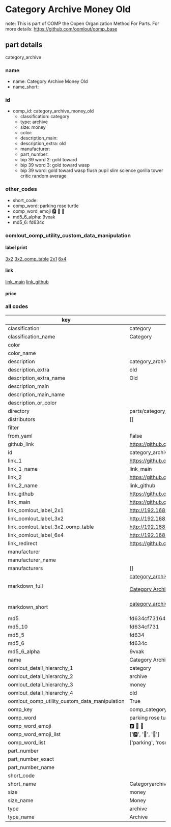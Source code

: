 # Category Archive Money Old  

note: This is part of OOMP the Oopen Organization Method For Parts. For more details: https://github.com/oomlout/oomp_base

##  part details
  



category_archive



### name
* name: Category Archive Money Old
* name_short: 
### id
* oomp_id: category_archive_money_old
  * classification: category
  * type: archive
  * size: money
  * color: 
  * description_main: 
  * description_extra: old
  * manufacturer: 
  * part_number: 
  * bip 39 word 2: gold toward
  * bip 39 word 3: gold toward wasp
  * bip 39 word: gold toward wasp flush pupil slim science gorilla tower critic random average

### other_codes
* short_code: 
* oomp_word: parking rose turtle
* oomp_word_emoji :parking: :rose: :turtle:
* md5_6_alpha: 9vxak
* md5_6: fd634c






### oomlout_oomp_utility_custom_data_manipulation
#### label print
[3x2](http://192.168.1.245:1112/?label=oomp%209vxak)
[3x2_oomp_table](http://192.168.1.108:1112/?label=oomp%209vxak)
[2x1](http://192.168.1.242:1112/?label=oomp%209vxak)
[6x4](http://192.168.1.55:1112/?label=oomp%209vxak)    

#### link

[link_main](https://github.com/oomlout/oomlout_oomp_version_1_messy/tree/main/parts/category_archive_money_old) [link_github](https://github.com/oomlout/oomlout_oomp_version_1_messy/tree/main/parts/category_archive_money_old)                             

#### price







### all codes 
| key | value |  
| --- | --- |  
| classification | category |  
| classification_name | Category |  
| color |  |  
| color_name |  |  
| description | category_archive |  
| description_extra | old |  
| description_extra_name | Old |  
| description_main |  |  
| description_main_name |  |  
| description_or_color |   |  
| directory | parts/category_archive_money_old |  
| distributors | [] |  
| filter |  |  
| from_yaml | False |  
| github_link | https://github.com/oomlout/oomlout_oomp_part_src/tree/main/parts/category_archive_money_old |  
| id | category_archive_money_old |  
| link_1 | https://github.com/oomlout/oomlout_oomp_version_1_messy/tree/main/parts/category_archive_money_old |  
| link_1_name | link_main |  
| link_2 | https://github.com/oomlout/oomlout_oomp_version_1_messy/tree/main/parts/category_archive_money_old |  
| link_2_name | link_github |  
| link_github | https://github.com/oomlout/oomlout_oomp_version_1_messy/tree/main/parts/category_archive_money_old |  
| link_main | https://github.com/oomlout/oomlout_oomp_version_1_messy/tree/main/parts/category_archive_money_old |  
| link_oomlout_label_2x1 | http://192.168.1.242:1112/?label=oomp%209vxak |  
| link_oomlout_label_3x2 | http://192.168.1.245:1112/?label=oomp%209vxak |  
| link_oomlout_label_3x2_oomp_table | http://192.168.1.108:1112/?label=oomp%209vxak |  
| link_oomlout_label_6x4 | http://192.168.1.55:1112/?label=oomp%209vxak |  
| link_redirect | https://github.com/oomlout/oomlout_oomp_version_1_messy/tree/main/parts/category_archive_money_old |  
| manufacturer |  |  
| manufacturer_name |  |  
| manufacturers | [] |  
| markdown_full | [category_archive_money_old](none)<br>[](none)<br>[Category Archive Money Old](none)<br><br> |  
| markdown_short | [category_archive_money_old](none)<br><br> |  
| md5 | fd634cf73164b81f2f56f59def398322 |  
| md5_10 | fd634cf731 |  
| md5_5 | fd634 |  
| md5_6 | fd634c |  
| md5_6_alpha | 9vxak |  
| name | Category Archive Money Old |  
| oomlout_detail_hierarchy_1 | category |  
| oomlout_detail_hierarchy_2 | archive |  
| oomlout_detail_hierarchy_3 | money |  
| oomlout_detail_hierarchy_4 | old |  
| oomlout_oomp_utility_custom_data_manipulation | True |  
| oomp_key | oomp_category_archive_money_old |  
| oomp_word | parking rose turtle |  
| oomp_word_emoji | :parking: :rose: :turtle: |  
| oomp_word_emoji_list | [':parking:', ':rose:', ':turtle:'] |  
| oomp_word_list | ['parking', 'rose', 'turtle'] |  
| part_number |  |  
| part_number_exact |  |  
| part_number_name |  |  
| short_code |  |  
| short_name | Categoryarchive |  
| size | money |  
| size_name | Money |  
| type | archive |  
| type_name | Archive |  
